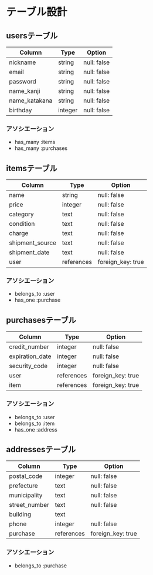 # テーブル設計

## usersテーブル

| Column        | Type    | Option      |
| --------------|---------|-------------|
| nickname      | string  | null: false |
| email         | string  | null: false |
| password      | string  | null: false |
| name_kanji    | string  | null: false |
| name_katakana | string  | null: false |
| birthday      | integer | null: false |

### アソシエーション

- has_many :items
- has_many :purchases

## itemsテーブル

| Column          | Type       | Option            |
|-----------------|------------|-------------------|
| name            | string     | null: false       |
| price           | integer    | null: false       |
| category        | text       | null: false       |
| condition       | text       | null: false       |
| charge          | text       | null: false       |
| shipment_source | text       | null: false       |
| shipment_date   | text       | null: false       |
| user            | references | foreign_key: true |

### アソシエーション

- belongs_to :user
- has_one :purchase

## purchasesテーブル

| Column          | Type       | Option            |
|-----------------|------------|-------------------|
| credit_number   | integer    | null: false       |
| expiration_date | integer    | null: false       |
| security_code   | integer    | null: false       |
| user            | references | foreign_key: true |
| item            | references | foreign_key: true |

### アソシエーション

- belongs_to :user
- belongs_to :item
- has_one :address

## addressesテーブル

| Column        | Type       | Option            |
|---------------|------------|-------------------|
| postal_code   | integer    | null: false       |
| prefecture    | text       | null: false       |
| municipality  | text       | null: false       |
| street_number | text       | null: false       |
| building      | text       |                   |
| phone         | integer    | null: false       |
| purchase      | references | foreign_key: true |

### アソシエーション

- belongs_to :purchase
